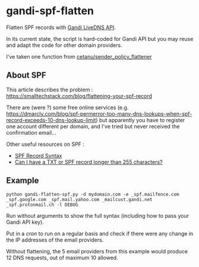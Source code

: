 # gandi-spf-flatten

Flatten SPF records with [Gandi LiveDNS API](https://api.gandi.net/docs/livedns/).

In its current state, the script is hard-coded for Gandi API but you may reuse and adapt the code for other domain providers.

I've taken one function from [cetanu/sender_policy_flattener](https://github.com/cetanu/sender_policy_flattener/blob/master/sender_policy_flattener/crawler.py)

## About SPF

This article describes the problem : https://smalltechstack.com/blog/flattening-your-spf-record

There are (were ?) some free online services (e.g. https://dmarcly.com/blog/spf-permerror-too-many-dns-lookups-when-spf-record-exceeds-10-dns-lookup-limit) but apparently you have to register one account different per domain, and I've tried but never received the confirmation email...

Other useful resources on SPF :
- [SPF Record Syntax](https://dmarcian.com/spf-syntax-table/)
- [Can I have a TXT or SPF record longer than 255 characters?](https://kb.isc.org/docs/aa-00356)

## Example

    python gandi-flatten-spf.py -d mydomain.com -e _spf.mailfence.com _spf.google.com _spf.mail.yahoo.com _mailcust.gandi.net _spf.protonmail.ch -l DEBUG

Run without arguments to show the full syntax (including how to pass your Gandi API key).

Put in a *cron* to run on a regular basis and check if there were any change in the IP addresses of the email providers.

Without flattening, the 5 email providers from this example would produce 12 DNS requests, out of maximum 10 allowed.
